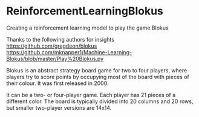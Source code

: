 # ReinforcementLearningBlokus
Creating a reinforcement learning model to play the game Blokus

Thanks to the following authors for insights 
https://github.com/gregdeon/blokus 
https://github.com/mknapper1/Machine-Learning-Blokus/blob/master/Play%20Blokus.py

Blokus is an abstract strategy board game for two to four players, where players try to score points by occupying most of the board with pieces of their colour. It was first released in 2000. 

It can be a two- or four-player game. 
Each player has 21 pieces of a different color. 
The board is typically divided into 20 columns and 20 rows, but smaller two-player versions are 14x14.
